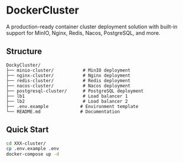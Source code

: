 # DockerCluster

A production-ready container cluster deployment solution with built-in support for MinIO, Nginx, Redis, Nacos, PostgreSQL, and more.


## Structure

```
DockyCluster/
├── minio-cluster/           # MinIO deployment
├── nginx-cluster/           # Nginx deployment
├── redis-cluster/           # Redis deployment
├── nacos-cluster/           # Nacos deployment
├── postgresql-cluster/      # PostgreSQL deployment
├── lb1                      # Load balancer 1
├── lb2                      # Load balancer 2
├── .env.example            # Environment template
└── README.md               # Documentation
```

## Quick Start

```bash
cd XXX-cluster/
cp .env.example .env
docker-compose up -d
```

